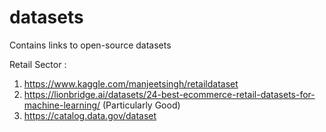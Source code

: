 # datasets
Contains links to open-source datasets


Retail Sector :
1. https://www.kaggle.com/manjeetsingh/retaildataset
2. https://lionbridge.ai/datasets/24-best-ecommerce-retail-datasets-for-machine-learning/ (Particularly Good)
3. https://catalog.data.gov/dataset

